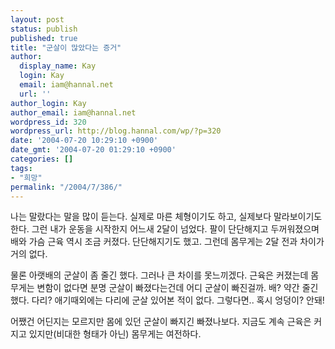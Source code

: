 ```yaml
---
layout: post
status: publish
published: true
title: "군살이 많았다는 증거"
author:
  display_name: Kay
  login: Kay
  email: iam@hannal.net
  url: ''
author_login: Kay
author_email: iam@hannal.net
wordpress_id: 320
wordpress_url: http://blog.hannal.com/wp/?p=320
date: '2004-07-20 10:29:10 +0900'
date_gmt: '2004-07-20 01:29:10 +0900'
categories: []
tags:
- "희망"
permalink: "/2004/7/386/"
---
```

<p>나는 말랐다는 말을 많이 듣는다. 실제로 마른 체형이기도 하고, 실제보다 말라보이기도 한다. 그런 내가 운동을 시작한지 어느새 2달이 넘었다. 팔이 단단해지고 두꺼워졌으며 배와 가슴 근육 역시 조금 커졌다. 단단해지기도 했고. 그런데 몸무게는 2달 전과 차이가 거의 없다.</p>
<p>물론 아랫배의 군살이 좀 줄긴 했다. 그러나 큰 차이를 못느끼겠다. 근육은 커졌는데 몸무게는 변함이 없다면 분명 군살이 빠졌다는건데 어디 군살이 빠진걸까. 배? 약간 줄긴 했다. 다리? 애기때외에는 다리에 군살 있어본 적이 없다. 그렇다면.. 혹시 엉덩이? 안돼!</p>
<p>어쨌건 어딘지는 모르지만 몸에 있던 군살이 빠지긴 빠졌나보다. 지금도 계속 근육은 커지고 있지만(비대한 형태가 아닌) 몸무게는 여전하다.</p>
